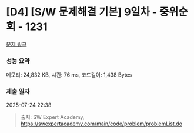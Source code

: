 # [D4] [S/W 문제해결 기본] 9일차 - 중위순회 - 1231 

[문제 링크](https://swexpertacademy.com/main/code/problem/problemDetail.do?contestProbId=AV140YnqAIECFAYD) 

### 성능 요약

메모리: 24,832 KB, 시간: 76 ms, 코드길이: 1,438 Bytes

### 제출 일자

2025-07-24 22:38



> 출처: SW Expert Academy, https://swexpertacademy.com/main/code/problem/problemList.do